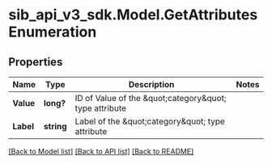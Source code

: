# sib_api_v3_sdk.Model.GetAttributesEnumeration
## Properties

Name | Type | Description | Notes
------------ | ------------- | ------------- | -------------
**Value** | **long?** | ID of Value of the \&quot;category\&quot; type attribute | 
**Label** | **string** | Label of the \&quot;category\&quot; type attribute | 

[[Back to Model list]](../README.md#documentation-for-models) [[Back to API list]](../README.md#documentation-for-api-endpoints) [[Back to README]](../README.md)

